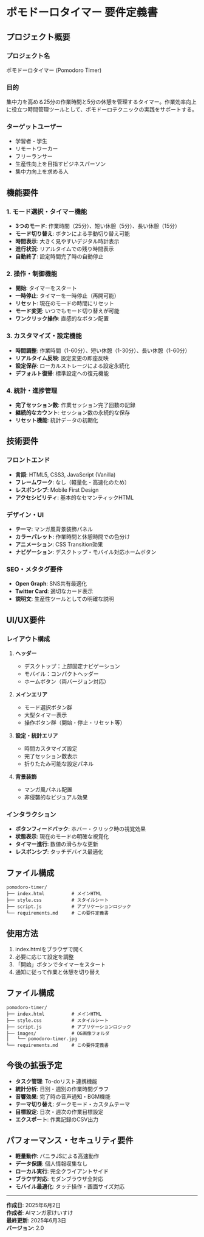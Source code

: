 # ポモドーロタイマー 要件定義書

## プロジェクト概要

### プロジェクト名
ポモドーロタイマー (Pomodoro Timer)

### 目的
集中力を高める25分の作業時間と5分の休憩を管理するタイマー。作業効率向上に役立つ時間管理ツールとして、ポモドーロテクニックの実践をサポートする。

### ターゲットユーザー
- 学習者・学生
- リモートワーカー
- フリーランサー
- 生産性向上を目指すビジネスパーソン
- 集中力向上を求める人

## 機能要件

### 1. モード選択・タイマー機能
- **3つのモード**: 作業時間（25分）、短い休憩（5分）、長い休憩（15分）
- **モード切り替え**: ボタンによる手動切り替え可能
- **時間表示**: 大きく見やすいデジタル時計表示
- **進行状況**: リアルタイムでの残り時間表示
- **自動終了**: 設定時間完了時の自動停止

### 2. 操作・制御機能
- **開始**: タイマーをスタート
- **一時停止**: タイマーを一時停止（再開可能）
- **リセット**: 現在のモードの時間にリセット
- **モード変更**: いつでもモード切り替えが可能
- **ワンクリック操作**: 直感的なボタン配置

### 3. カスタマイズ・設定機能
- **時間調整**: 作業時間（1-60分）、短い休憩（1-30分）、長い休憩（1-60分）
- **リアルタイム反映**: 設定変更の即座反映
- **設定保存**: ローカルストレージによる設定永続化
- **デフォルト復帰**: 標準設定への復元機能

### 4. 統計・進捗管理
- **完了セッション数**: 作業セッション完了回数の記録
- **継続的なカウント**: セッション数の永続的な保存
- **リセット機能**: 統計データの初期化

## 技術要件

### フロントエンド
- **言語**: HTML5, CSS3, JavaScript (Vanilla)
- **フレームワーク**: なし（軽量化・高速化のため）
- **レスポンシブ**: Mobile First Design
- **アクセシビリティ**: 基本的なセマンティックHTML

### デザイン・UI
- **テーマ**: マンガ風背景装飾パネル
- **カラーパレット**: 作業時間と休憩時間での色分け
- **アニメーション**: CSS Transition効果
- **ナビゲーション**: デスクトップ・モバイル対応ホームボタン

### SEO・メタタグ要件
- **Open Graph**: SNS共有最適化
- **Twitter Card**: 適切なカード表示
- **説明文**: 生産性ツールとしての明確な説明

## UI/UX要件

### レイアウト構成
1. **ヘッダー**
   - デスクトップ：上部固定ナビゲーション
   - モバイル：コンパクトヘッダー
   - ホームボタン（両バージョン対応）

2. **メインエリア**
   - モード選択ボタン群
   - 大型タイマー表示
   - 操作ボタン群（開始・停止・リセット等）

3. **設定・統計エリア**
   - 時間カスタマイズ設定
   - 完了セッション数表示
   - 折りたたみ可能な設定パネル

4. **背景装飾**
   - マンガ風パネル配置
   - 非侵襲的なビジュアル効果

### インタラクション
- **ボタンフィードバック**: ホバー・クリック時の視覚効果
- **状態表示**: 現在のモードの明確な視覚化
- **タイマー進行**: 数値の滑らかな更新
- **レスポンシブ**: タッチデバイス最適化

## ファイル構成
```
pomodoro-timer/
├── index.html          # メインHTML
├── style.css           # スタイルシート
├── script.js           # アプリケーションロジック
└── requirements.md     # この要件定義書
```

## 使用方法
1. index.htmlをブラウザで開く
2. 必要に応じて設定を調整
3. 「開始」ボタンでタイマーをスタート
4. 通知に従って作業と休憩を切り替え

## ファイル構成
```
pomodoro-timer/
├── index.html          # メインHTML
├── style.css           # スタイルシート
├── script.js           # アプリケーションロジック
├── images/             # OG画像フォルダ
│   └── pomodoro-timer.jpg
└── requirements.md     # この要件定義書
```

## 今後の拡張予定
- **タスク管理**: To-doリスト連携機能
- **統計分析**: 日別・週別の作業時間グラフ
- **音響効果**: 完了時の音声通知・BGM機能
- **テーマ切り替え**: ダークモード・カスタムテーマ
- **目標設定**: 日次・週次の作業目標設定
- **エクスポート**: 作業記録のCSV出力

## パフォーマンス・セキュリティ要件
- **軽量動作**: バニラJSによる高速動作
- **データ保護**: 個人情報収集なし
- **ローカル実行**: 完全クライアントサイド
- **ブラウザ対応**: モダンブラウザ全対応
- **モバイル最適化**: タッチ操作・画面サイズ対応

---

**作成日**: 2025年6月2日  
**作成者**: AIマンガ家けいすけ  
**最終更新**: 2025年6月3日  
**バージョン**: 2.0
